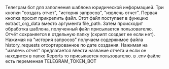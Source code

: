 Телеграм бот для заполнения шаблона юридической информацией. 
Три кнопки "создать отчет", "история запросов", "извлечь отчет". Первая кнопка просит прикрепить файл. 
Этот файл поступает в функцию extract_org_data вместо аргумента file_path. 
Затем происходит обработка шаблона, полученный файл присылается пользователю.
Отчёт сохраняется в отдельную папку (скрипт создает ее если нет). 
Нажимая на "история запросов" получаем содержимое файла history_requests отсортированное по дате создания. 
Нажимая на "извлечь отчет" предлагается ввести название отчета и если он находится 
в папке Reports то присылается пользователю.
в .env файле есть переменная TELEGRAM_TOKEN_BOT